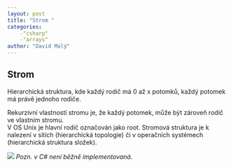 ```yaml
---
layout: post
title: "Strom "
categories:
    -"csharp"
    -"arrays"
author: "David Malý"
--- 
```



## Strom


Hierarchická struktura, kde každý rodič má 0 až x potomků, každý potomek má právě jednoho rodiče.



Rekurzivní vlastností stromu je, že každý potomek, může být zároveň rodič ve vlastním stromu.
<br>V OS Unix je hlavní rodič označován jako root. Stromová struktura je k nalezení v sítích (hierarchická topologie) či v operačních systémech (hierarchická struktura složek).

![](images/Tree.png)
*Pozn. v C# není běžně implementovaná.*